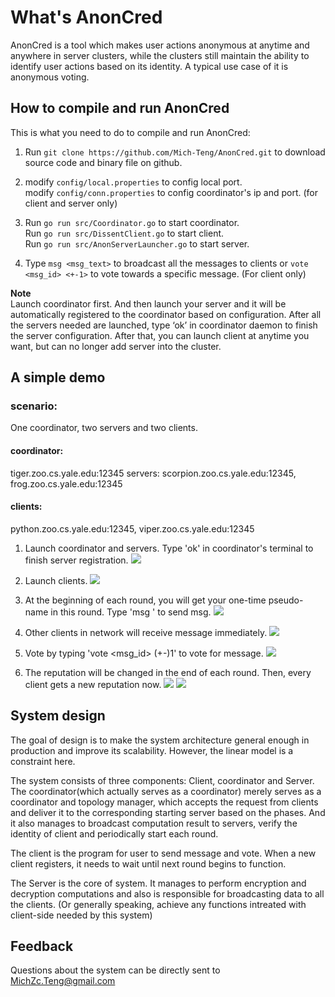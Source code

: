 # What's AnonCred

AnonCred is a tool which makes user actions anonymous at anytime and anywhere in server clusters, while the clusters still maintain the ability to identify user actions based on its identity. A typical use case of it is anonymous voting. 

## How to compile and run AnonCred

This is what you need to do to compile and run AnonCred:

1.  Run `git clone https://github.com/Mich-Teng/AnonCred.git` to download source code and binary file on github. 

2.  modify `config/local.properties` to config local port.      
    modify `config/conn.properties` to config coordinator's ip and port. (for client and server only)

3.  Run `go run src/Coordinator.go` to start coordinator.       
    Run `go run src/DissentClient.go` to start client.     
    Run `go run src/AnonServerLauncher.go` to start server.       

4.  Type `msg <msg_text>` to broadcast all the messages to clients or `vote <msg_id> <+-1>` to vote towards a specific message. (For client only)

        
**Note**      
Launch coordinator first. And then launch your server and it will be automatically registered to the coordinator based on configuration. After all the servers needed are launched, type ‘ok’ in coordinator daemon to finish the server configuration. After that, you can launch client at anytime you want, but can no longer add server into the cluster.



## A simple demo

### scenario:
One coordinator, two servers and two clients.    

#### coordinator:    
tiger.zoo.cs.yale.edu:12345
servers: scorpion.zoo.cs.yale.edu:12345,  frog.zoo.cs.yale.edu:12345
#### clients:   
python.zoo.cs.yale.edu:12345,  viper.zoo.cs.yale.edu:12345

1.  Launch coordinator and servers. Type 'ok' in coordinator's terminal to finish server registration.
![](https://www.dropbox.com/s/2nfvgayk1zyta8o/1.png?raw=true)

2.  Launch clients.
![](https://www.dropbox.com/s/f0ciu9dk3cv60v4/2.png?raw=true)

3.  At the beginning of each round, you will get your one-time pseudo-name in this round. Type 'msg <text>' to send msg.
![](https://www.dropbox.com/s/pdqq0n2t31moknn/3.png?raw=true)

4. Other clients in network will receive message immediately. 
![](https://www.dropbox.com/s/1mltogs4aauj3xe/4.png?raw=true)

5. Vote by typing 'vote <msg_id> (+-)1' to vote for message. 
![](https://www.dropbox.com/s/hydkqew8oym9kdu/5.png?raw=true)

6. The reputation will be changed in the end of each round. Then, every client gets a new reputation now.
![](https://www.dropbox.com/s/dnq8ab7611fj3le/6.png?raw=true)
![](https://www.dropbox.com/s/kghusj7022gbixc/8.png?raw=true)





## System design

The goal of design is to make the system architecture general enough in production and improve its scalability. However, the linear model is a constraint here.


The system consists of three components: Client, coordinator and Server. The coordinator(which actually serves as a coordinator) merely serves as a coordinator and topology manager, which accepts the request from clients and deliver it to the corresponding starting server based on the phases. And it also manages to broadcast computation result to servers, verify the identity of client and periodically start each round.


The client is the program for user to send message and vote. When a new client registers, it needs to wait until next round begins to function.     


The Server is the core of system. It manages to perform encryption and decryption computations and also is responsible for broadcasting data to all the clients. (Or generally speaking, achieve any functions intreated with client-side needed by this system)


## Feedback
Questions about the system can be directly sent to MichZc.Teng@gmail.com
